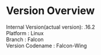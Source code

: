 # Version Overview

Internal Version(actual version): .16.2
<br>
Platform : Linux
<br>
Branch : Falcon
<br>
Version Codename : Falcon-Wing
<br>

